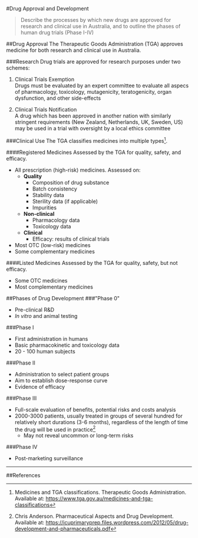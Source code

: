 #Drug Approval and Development
>Describe the processes by which new drugs are approved for research and clinical use in Australia, and to outline the phases of human drug trials (Phase I-IV)

##Drug Approval
The Therapeutic Goods Administration (TGA) approves medicine for both research and clinical use in Australia.

###Research
Drug trials are approved for research purposes under two schemes:  
1. Clinical Trials Exemption  
  Drugs must be evaluated by an expert committee to evaluate all aspecs of pharmacology, toxicology, mutagenicity, teratogenicity, organ dysfunction, and other side-effects

2. Clinical Trials Notification  
  A drug which has been approved in another nation with similarly stringent requirements (New Zealand, Netherlands, UK, Sweden, US) may be used in a trial with oversight by a local ethics committee

###Clinical Use
The TGA classifies medicines into multiple types[^2].

####Registered Medicines
Assessed by the TGA for quality, safety, and efficacy.
* All prescription (high-risk) medicines. Assessed on:
    * **Quality**
        * Composition of drug substance
        * Batch consistency
        * Stability data
        * Sterility data (if applicable)
        * Impurities
    * **Non-clinical**
        * Pharmacology data
        * Toxicology data
    * **Clinical**
        * Efficacy: results of clinical trials
* Most OTC (low-risk) medicines
* Some complementary medicines

####Listed Medicines
Assessed by the TGA for quality, safety, but not efficacy.
* Some OTC medicines
* Most complementary medicines

##Phases of Drug Development
###"Phase 0"
* Pre-clinical R&D
* *In vitro* and animal testing

###Phase I
* First administration in humans
* Basic pharmacokinetic and toxicology data
* 20 - 100 human subjects

###Phase II
* Administration to select patient groups
* Aim to establish dose-response curve
* Evidence of efficacy

###Phase III
* Full-scale evaluation of benefits, potential risks and costs analysis
* 2000-3000 patients, usually treated in groups of several hundred for relatively short durations (3-6 months), regardless of the length of time the drug will be used in practice[^3]
    * May not reveal uncommon or long-term risks

###Phase IV
* Post-marketing surveillance

---
##References
 [^1]: PS Myles, T Gin. Statistical methods for anaesthesia and intensive care. 1st ed. Oxford: Butterworth-Heinemann, 2001.  
[^2]: Medicines and TGA classifications. Therapeutic Goods Administration. Available at: https://www.tga.gov.au/medicines-and-tga-classifications  
[^3]: Chris Anderson. Pharmaceutical Aspects and Drug Development. Available at: https://icuprimaryprep.files.wordpress.com/2012/05/drug-development-and-pharmaceuticals.pdf